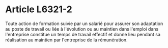# Article L6321-2

Toute action de formation suivie par un salarié pour assurer son adaptation au poste de travail ou liée à l'évolution ou au maintien dans l'emploi dans l'entreprise constitue un temps de travail effectif et donne lieu pendant sa réalisation au maintien par l'entreprise de la rémunération.